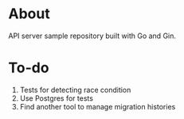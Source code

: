 # About

API server sample repository built with Go and Gin.

# To-do

1. Tests for detecting race condition
2. Use Postgres for tests
3. Find another tool to manage migration histories
